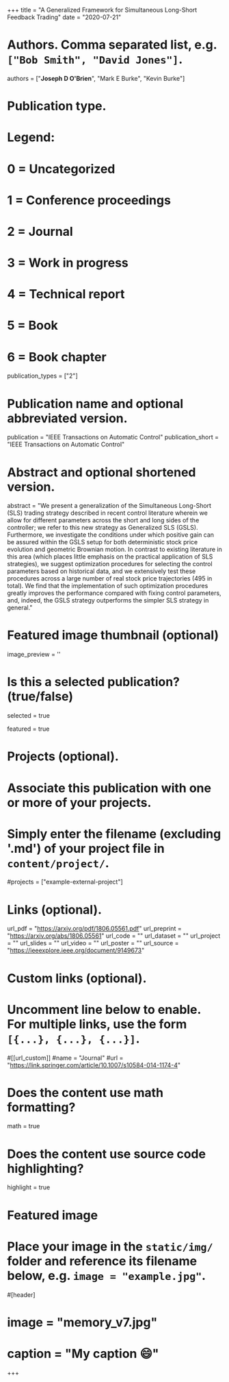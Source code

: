 +++
title = "A Generalized Framework for Simultaneous Long-Short Feedback Trading"
date = "2020-07-21"

# Authors. Comma separated list, e.g. `["Bob Smith", "David Jones"]`.

authors = ["**Joseph D O'Brien**", "Mark E Burke", "Kevin Burke"]

# Publication type.
# Legend:
# 0 = Uncategorized
# 1 = Conference proceedings
# 2 = Journal
# 3 = Work in progress
# 4 = Technical report
# 5 = Book
# 6 = Book chapter
publication_types = ["2"]

# Publication name and optional abbreviated version.
publication = "IEEE Transactions on Automatic Control"
publication_short = "IEEE Transactions on Automatic Control"

# Abstract and optional shortened version.
abstract = "We present a generalization of the Simultaneous Long-Short (SLS) trading strategy described in recent control literature wherein we allow for different parameters across the short and long sides of the controller; we refer to this new strategy as Generalized SLS (GSLS). Furthermore, we investigate the conditions under which positive gain can be assured within the GSLS setup for both deterministic stock price evolution and geometric Brownian motion. In contrast to existing literature in this area (which places little emphasis on the practical application of SLS strategies), we suggest optimization procedures for selecting the control parameters based on historical data, and we extensively test these procedures across a large number of real stock price trajectories (495 in total). We find that the implementation of such optimization procedures greatly improves the performance compared with fixing control parameters, and, indeed, the GSLS strategy outperforms the simpler SLS strategy in general."

# Featured image thumbnail (optional)
image_preview = ''

# Is this a selected publication? (true/false)
selected = true

featured = true


# Projects (optional).
#   Associate this publication with one or more of your projects.
#   Simply enter the filename (excluding '.md') of your project file in `content/project/`.
#projects = ["example-external-project"]

# Links (optional).
url_pdf = "https://arxiv.org/pdf/1806.05561.pdf"
url_preprint = "https://arxiv.org/abs/1806.05561"
url_code = ""
url_dataset = ""
url_project = ""
url_slides = ""
url_video = ""
url_poster = ""
url_source = "https://ieeexplore.ieee.org/document/9149673"

# Custom links (optional).
#   Uncomment line below to enable. For multiple links, use the form `[{...}, {...}, {...}]`.
#[[url_custom]]
#name = "Journal"
#url = "https://link.springer.com/article/10.1007/s10584-014-1174-4"

# Does the content use math formatting?
math = true

# Does the content use source code highlighting?
highlight = true
  
# Featured image
# Place your image in the `static/img/` folder and reference its filename below, e.g. `image = "example.jpg"`.
#[header]
# image = "memory_v7.jpg"
# caption = "My caption :smile:"

+++
